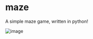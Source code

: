 # maze

A simple maze game, written in python!

![image](https://github.com/dubbled/maze/assets/4952153/9ab8a8f5-6ce8-4f2d-bd69-f633c05d842a)
